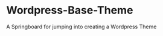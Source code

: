 Wordpress-Base-Theme
====================

A Springboard for jumping into creating a Wordpress Theme